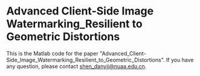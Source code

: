 # Advanced Client-Side Image Watermarking_Resilient to Geometric Distortions
This is the Matlab code for the paper "Advanced_Client-Side_Image_Watermarking_Resilient_to_Geometric_Distortions".
If you have any question, please contact shen_danyii@nuaa.edu.cn.

